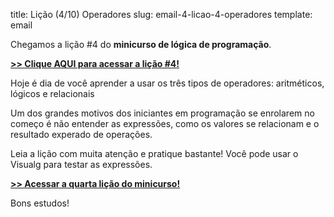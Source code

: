 title: Lição (4/10) Operadores
slug: email-4-licao-4-operadores
template: email

Chegamos a lição #4 do **minicurso de lógica de programação**.

[**>> Clique AQUI para acessar a lição #4!**](http://mclp.dicasdeprogramacao.com.br/licao-4-operadores)

Hoje é dia de você aprender a usar os três tipos de operadores: aritméticos, lógicos e relacionais

Um dos grandes motivos dos iniciantes em programação se enrolarem no começo é não entender as expressões, como os valores se relacionam e o resultado experado de operações.

Leia a lição com muita atenção e pratique bastante! Você pode usar o Visualg para testar as expressões.

[**>> Acessar a quarta lição do minicurso!**](http://mclp.dicasdeprogramacao.com.br/licao-4-operadores)

Bons estudos!
